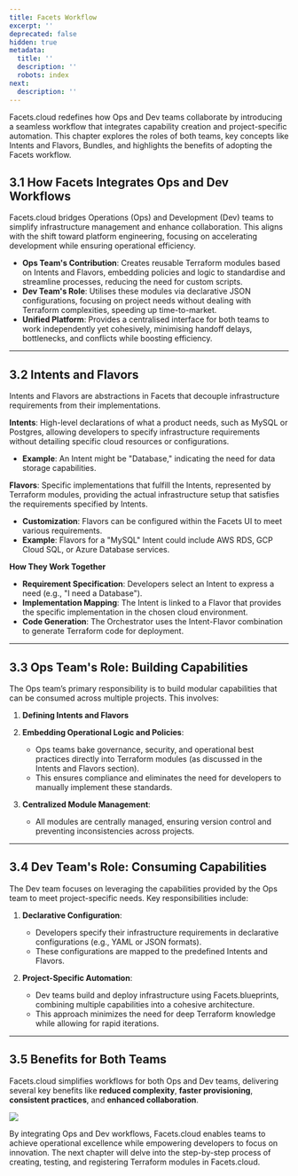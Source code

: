 ```yaml
---
title: Facets Workflow
excerpt: ''
deprecated: false
hidden: true
metadata:
  title: ''
  description: ''
  robots: index
next:
  description: ''
---
```

Facets.cloud redefines how Ops and Dev teams collaborate by introducing a seamless workflow that integrates capability creation and project-specific automation. This chapter explores the roles of both teams, key concepts like Intents and Flavors, Bundles, and highlights the benefits of adopting the Facets workflow.

## 3.1 How Facets Integrates Ops and Dev Workflows

Facets.cloud bridges Operations (Ops) and Development (Dev) teams to simplify infrastructure management and enhance collaboration. This aligns with the shift toward platform engineering, focusing on accelerating development while ensuring operational efficiency.

* **Ops Team's Contribution**: Creates reusable Terraform modules based on Intents and Flavors, embedding policies and logic to standardise and streamline processes, reducing the need for custom scripts.
* **Dev Team's Role**: Utilises these modules via declarative JSON configurations, focusing on project needs without dealing with Terraform complexities, speeding up time-to-market.
* **Unified Platform**: Provides a centralised interface for both teams to work independently yet cohesively, minimising handoff delays, bottlenecks, and conflicts while boosting efficiency.

***

## 3.2 Intents and Flavors

Intents and Flavors are abstractions in Facets that decouple infrastructure requirements from their implementations.

**Intents**: High-level declarations of what a product needs, such as MySQL or Postgres, allowing developers to specify infrastructure requirements without detailing specific cloud resources or configurations.

* **Example**: An Intent might be "Database," indicating the need for data storage capabilities.

**Flavors**: Specific implementations that fulfill the Intents, represented by Terraform modules, providing the actual infrastructure setup that satisfies the requirements specified by Intents.

* **Customization**: Flavors can be configured within the Facets UI to meet various requirements.
* **Example**: Flavors for a "MySQL" Intent could include AWS RDS, GCP Cloud SQL, or Azure Database services.

**How They Work Together**

* **Requirement Specification**: Developers select an Intent to express a need (e.g., "I need a Database").
* **Implementation Mapping**: The Intent is linked to a Flavor that provides the specific implementation in the chosen cloud environment.
* **Code Generation**: The Orchestrator uses the Intent-Flavor combination to generate Terraform code for deployment.

***

## 3.3 Ops Team's Role: Building Capabilities

The Ops team’s primary responsibility is to build modular capabilities that can be consumed across multiple projects. This involves:

1. **Defining Intents and Flavors**

2. **Embedding Operational Logic and Policies**:

   * Ops teams bake governance, security, and operational best practices directly into Terraform modules (as discussed in the Intents and Flavors section).
   * This ensures compliance and eliminates the need for developers to manually implement these standards.

3. **Centralized Module Management**:

   * All modules are centrally managed, ensuring version control and preventing inconsistencies across projects.

***

## 3.4 Dev Team's Role: Consuming Capabilities

The Dev team focuses on leveraging the capabilities provided by the Ops team to meet project-specific needs. Key responsibilities include:

1. **Declarative Configuration**:

   * Developers specify their infrastructure requirements in declarative configurations (e.g., YAML or JSON formats).
   * These configurations are mapped to the predefined Intents and Flavors.

2. **Project-Specific Automation**:

   * Dev teams build and deploy infrastructure using Facets.blueprints, combining multiple capabilities into a cohesive architecture.
   * This approach minimizes the need for deep Terraform knowledge while allowing for rapid iterations.

***

## 3.5 Benefits for Both Teams

Facets.cloud simplifies workflows for both Ops and Dev teams, delivering several key benefits like **reduced complexity**, **faster provisioning**, **consistent practices**, and **enhanced collaboration**.

<Image align="center" src="https://files.readme.io/a3f0b209c5c2d1c296730b768fb91e81577f72db877edaafea419704e13be07f-mermaid-diagram-2024-11-08-003648.png" />

By integrating Ops and Dev workflows, Facets.cloud enables teams to achieve operational excellence while empowering developers to focus on innovation. The next chapter will delve into the step-by-step process of creating, testing, and registering Terraform modules in Facets.cloud.
